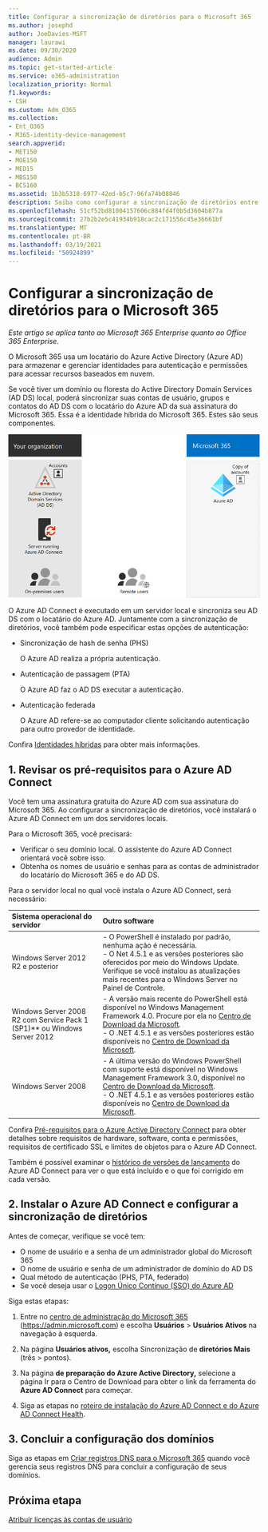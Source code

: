 ```yaml
---
title: Configurar a sincronização de diretórios para o Microsoft 365
ms.author: josephd
author: JoeDavies-MSFT
manager: laurawi
ms.date: 09/30/2020
audience: Admin
ms.topic: get-started-article
ms.service: o365-administration
localization_priority: Normal
f1.keywords:
- CSH
ms.custom: Adm_O365
ms.collection:
- Ent_O365
- M365-identity-device-management
search.appverid:
- MET150
- MOE150
- MED15
- MBS150
- BCS160
ms.assetid: 1b3b5318-6977-42ed-b5c7-96fa74b08846
description: Saiba como configurar a sincronização de diretórios entre o Microsoft 365 e seu Active Directory local.
ms.openlocfilehash: 51cf52bd81004157606c884fd4f0b5d3604b877a
ms.sourcegitcommit: 27b2b2e5c41934b918cac2c171556c45e36661bf
ms.translationtype: MT
ms.contentlocale: pt-BR
ms.lasthandoff: 03/19/2021
ms.locfileid: "50924899"
---
```

# <a name="set-up-directory-synchronization-for-microsoft-365"></a>Configurar a sincronização de diretórios para o Microsoft 365

*Este artigo se aplica tanto ao Microsoft 365 Enterprise quanto ao Office 365 Enterprise.*

O Microsoft 365 usa um locatário do Azure Active Directory (Azure AD) para armazenar e gerenciar identidades para autenticação e permissões para acessar recursos baseados em nuvem. 

Se você tiver um domínio ou floresta do Active Directory Domain Services (AD DS) local, poderá sincronizar suas contas de usuário, grupos e contatos do AD DS com o locatário do Azure AD da sua assinatura do Microsoft 365. Essa é a identidade híbrida do Microsoft 365. Estes são seus componentes.

![Componentes da sincronização de diretórios do Microsoft 365](../media/about-microsoft-365-identity/hybrid-identity.png)

O Azure AD Connect é executado em um servidor local e sincroniza seu AD DS com o locatário do Azure AD. Juntamente com a sincronização de diretórios, você também pode especificar estas opções de autenticação:

- Sincronização de hash de senha (PHS)

  O Azure AD realiza a própria autenticação.

- Autenticação de passagem (PTA)

  O Azure AD faz o AD DS executar a autenticação.

- Autenticação federada

  O Azure AD refere-se ao computador cliente solicitando autenticação para outro provedor de identidade.

Confira [Identidades híbridas](plan-for-directory-synchronization.md) para obter mais informações.
  
## <a name="1-review-prerequisites-for-azure-ad-connect"></a>1. Revisar os pré-requisitos para o Azure AD Connect

Você tem uma assinatura gratuita do Azure AD com sua assinatura do Microsoft 365. Ao configurar a sincronização de diretórios, você instalará o Azure AD Connect em um dos servidores locais.
  
Para o Microsoft 365, você precisará:
  
- Verificar o seu domínio local. O assistente do Azure AD Connect orientará você sobre isso.
- Obtenha os nomes de usuário e senhas para as contas de administrador do locatário do Microsoft 365 e do AD DS.

Para o servidor local no qual você instala o Azure AD Connect, será necessário:
  
|**Sistema operacional do servidor**|**Outro software**|
|:-----|:-----|
|Windows Server 2012 R2 e posterior | - O PowerShell é instalado por padrão, nenhuma ação é necessária.  <br> - O Net 4.5.1 e as versões posteriores são oferecidos por meio do Windows Update. Verifique se você instalou as atualizações mais recentes para o Windows Server no Painel de Controle. |
|Windows Server 2008 R2 com Service Pack 1 (SP1)** ou Windows Server 2012 | - A versão mais recente do PowerShell está disponível no Windows Management Framework 4.0. Procure por ela no [Centro de Download da Microsoft](https://go.microsoft.com/fwlink/p/?LinkId=717996).  <br> - O .NET 4.5.1 e as versões posteriores estão disponíveis no [Centro de Download da Microsoft](https://go.microsoft.com/fwlink/p/?LinkId=717996). |
|Windows Server 2008 | - A última versão do Windows PowerShell com suporte está disponível no Windows Management Framework 3.0, disponível no [Centro de Download da Microsoft](https://go.microsoft.com/fwlink/p/?LinkId=717996).  <br> - O .NET 4.5.1 e as versões posteriores estão disponíveis no [Centro de Download da Microsoft](https://go.microsoft.com/fwlink/p/?LinkId=717996). |

Confira [Pré-requisitos para o Azure Active Directory Connect](/azure/active-directory/hybrid/how-to-connect-install-prerequisites) para obter detalhes sobre requisitos de hardware, software, conta e permissões, requisitos de certificado SSL e limites de objetos para o Azure AD Connect.
  
Também é possível examinar o [histórico de versões de lançamento](/azure/active-directory/hybrid/reference-connect-version-history) do Azure AD Connect para ver o que está incluído e o que foi corrigido em cada versão.

## <a name="2-install-azure-ad-connect-and-configure-directory-synchronization"></a>2. Instalar o Azure AD Connect e configurar a sincronização de diretórios

Antes de começar, verifique se você tem:

- O nome de usuário e a senha de um administrador global do Microsoft 365
- O nome de usuário e senha de um administrador de domínio do AD DS
- Qual método de autenticação (PHS, PTA, federado)
- Se você deseja usar o [Logon Único Contínuo (SSO) do Azure AD](/azure/active-directory/hybrid/how-to-connect-sso)

Siga estas etapas:

1. Entre no [centro de administração do Microsoft 365](https://admin.microsoft.com) (https://admin.microsoft.com) e escolha **Usuários** \> **Usuários Ativos** na navegação à esquerda.
2. Na página **Usuários ativos,** escolha Sincronização de **diretórios Mais** (três \> pontos).
  
3. Na página **de preparação do Azure Active Directory,** selecione a página Ir para o Centro de Download para obter o link da ferramenta do **Azure AD Connect** para começar. 
4. Siga as etapas no [roteiro de instalação do Azure AD Connect e do Azure AD Connect Health](/azure/active-directory/hybrid/how-to-connect-install-roadmap).

## <a name="3-finish-setting-up-domains"></a>3. Concluir a configuração dos domínios

Siga as etapas em [Criar registros DNS para o Microsoft 365](/office365/admin/get-help-with-domains/create-dns-records-at-any-dns-hosting-provider) quando você gerencia seus registros DNS para concluir a configuração de seus domínios.

## <a name="next-step"></a>Próxima etapa

[Atribuir licenças às contas de usuário](assign-licenses-to-user-accounts.md)